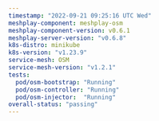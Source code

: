 ```yaml
---
timestamp: "2022-09-21 09:25:16 UTC Wed"
meshplay-component: meshplay-osm
meshplay-component-version: v0.6.1
meshplay-server-version: "v0.6.8"
k8s-distro: minikube
k8s-version: "v1.23.9"
service-mesh: OSM
service-mesh-version: "v1.2.1"
tests:
  pod/osm-bootstrap: "Running"
  pod/osm-controller: "Running"
  pod/osm-injector:  "Running"
overall-status: "passing"
---
```

